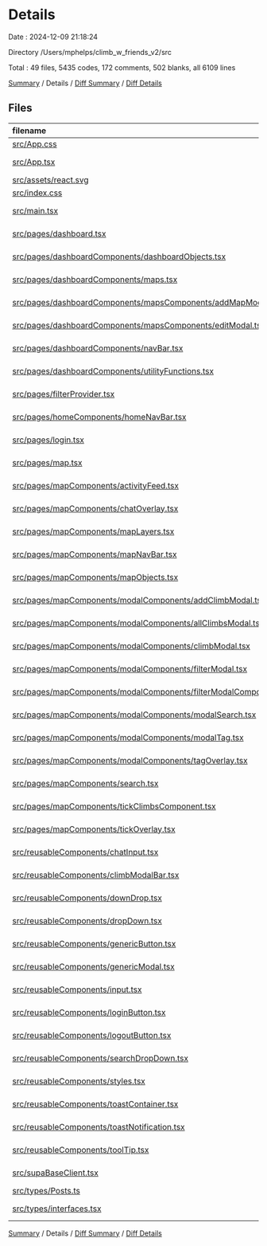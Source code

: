 # Details

Date : 2024-12-09 21:18:24

Directory /Users/mphelps/climb_w_friends_v2/src

Total : 49 files,  5435 codes, 172 comments, 502 blanks, all 6109 lines

[Summary](results.md) / Details / [Diff Summary](diff.md) / [Diff Details](diff-details.md)

## Files
| filename | language | code | comment | blank | total |
| :--- | :--- | ---: | ---: | ---: | ---: |
| [src/App.css](/src/App.css) | CSS | 37 | 0 | 6 | 43 |
| [src/App.tsx](/src/App.tsx) | TypeScript JSX | 11 | 32 | 3 | 46 |
| [src/assets/react.svg](/src/assets/react.svg) | XML | 1 | 0 | 0 | 1 |
| [src/index.css](/src/index.css) | CSS | 64 | 0 | 9 | 73 |
| [src/main.tsx](/src/main.tsx) | TypeScript JSX | 31 | 2 | 3 | 36 |
| [src/pages/dashboard.tsx](/src/pages/dashboard.tsx) | TypeScript JSX | 26 | 0 | 4 | 30 |
| [src/pages/dashboardComponents/dashboardObjects.tsx](/src/pages/dashboardComponents/dashboardObjects.tsx) | TypeScript JSX | 377 | 0 | 2 | 379 |
| [src/pages/dashboardComponents/maps.tsx](/src/pages/dashboardComponents/maps.tsx) | TypeScript JSX | 231 | 13 | 26 | 270 |
| [src/pages/dashboardComponents/mapsComponents/addMapModal.tsx](/src/pages/dashboardComponents/mapsComponents/addMapModal.tsx) | TypeScript JSX | 113 | 1 | 10 | 124 |
| [src/pages/dashboardComponents/mapsComponents/editModal.tsx](/src/pages/dashboardComponents/mapsComponents/editModal.tsx) | TypeScript JSX | 286 | 0 | 20 | 306 |
| [src/pages/dashboardComponents/navBar.tsx](/src/pages/dashboardComponents/navBar.tsx) | TypeScript JSX | 57 | 0 | 6 | 63 |
| [src/pages/dashboardComponents/utilityFunctions.tsx](/src/pages/dashboardComponents/utilityFunctions.tsx) | TypeScript JSX | 168 | 14 | 22 | 204 |
| [src/pages/filterProvider.tsx](/src/pages/filterProvider.tsx) | TypeScript JSX | 28 | 0 | 7 | 35 |
| [src/pages/homeComponents/homeNavBar.tsx](/src/pages/homeComponents/homeNavBar.tsx) | TypeScript JSX | 40 | 0 | 4 | 44 |
| [src/pages/login.tsx](/src/pages/login.tsx) | TypeScript JSX | 97 | 22 | 9 | 128 |
| [src/pages/map.tsx](/src/pages/map.tsx) | TypeScript JSX | 241 | 14 | 43 | 298 |
| [src/pages/mapComponents/activityFeed.tsx](/src/pages/mapComponents/activityFeed.tsx) | TypeScript JSX | 62 | 1 | 9 | 72 |
| [src/pages/mapComponents/chatOverlay.tsx](/src/pages/mapComponents/chatOverlay.tsx) | TypeScript JSX | 89 | 1 | 9 | 99 |
| [src/pages/mapComponents/mapLayers.tsx](/src/pages/mapComponents/mapLayers.tsx) | TypeScript JSX | 298 | 45 | 29 | 372 |
| [src/pages/mapComponents/mapNavBar.tsx](/src/pages/mapComponents/mapNavBar.tsx) | TypeScript JSX | 95 | 0 | 3 | 98 |
| [src/pages/mapComponents/mapObjects.tsx](/src/pages/mapComponents/mapObjects.tsx) | TypeScript JSX | 462 | 0 | 13 | 475 |
| [src/pages/mapComponents/modalComponents/addClimbModal.tsx](/src/pages/mapComponents/modalComponents/addClimbModal.tsx) | TypeScript JSX | 277 | 0 | 27 | 304 |
| [src/pages/mapComponents/modalComponents/allClimbsModal.tsx](/src/pages/mapComponents/modalComponents/allClimbsModal.tsx) | TypeScript JSX | 26 | 0 | 4 | 30 |
| [src/pages/mapComponents/modalComponents/climbModal.tsx](/src/pages/mapComponents/modalComponents/climbModal.tsx) | TypeScript JSX | 225 | 2 | 29 | 256 |
| [src/pages/mapComponents/modalComponents/filterModal.tsx](/src/pages/mapComponents/modalComponents/filterModal.tsx) | TypeScript JSX | 258 | 3 | 24 | 285 |
| [src/pages/mapComponents/modalComponents/filterModalComponents.tsx/GradeDropDowns.tsx](/src/pages/mapComponents/modalComponents/filterModalComponents.tsx/GradeDropDowns.tsx) | TypeScript JSX | 67 | 0 | 6 | 73 |
| [src/pages/mapComponents/modalComponents/modalSearch.tsx](/src/pages/mapComponents/modalComponents/modalSearch.tsx) | TypeScript JSX | 82 | 1 | 12 | 95 |
| [src/pages/mapComponents/modalComponents/modalTag.tsx](/src/pages/mapComponents/modalComponents/modalTag.tsx) | TypeScript JSX | 133 | 4 | 13 | 150 |
| [src/pages/mapComponents/modalComponents/tagOverlay.tsx](/src/pages/mapComponents/modalComponents/tagOverlay.tsx) | TypeScript JSX | 16 | 0 | 2 | 18 |
| [src/pages/mapComponents/search.tsx](/src/pages/mapComponents/search.tsx) | TypeScript JSX | 51 | 5 | 2 | 58 |
| [src/pages/mapComponents/tickClimbsComponent.tsx](/src/pages/mapComponents/tickClimbsComponent.tsx) | TypeScript JSX | 46 | 1 | 4 | 51 |
| [src/pages/mapComponents/tickOverlay.tsx](/src/pages/mapComponents/tickOverlay.tsx) | TypeScript JSX | 108 | 0 | 11 | 119 |
| [src/reusableComponents/chatInput.tsx](/src/reusableComponents/chatInput.tsx) | TypeScript JSX | 34 | 0 | 4 | 38 |
| [src/reusableComponents/climbModalBar.tsx](/src/reusableComponents/climbModalBar.tsx) | TypeScript JSX | 253 | 3 | 18 | 274 |
| [src/reusableComponents/downDrop.tsx](/src/reusableComponents/downDrop.tsx) | TypeScript JSX | 51 | 0 | 2 | 53 |
| [src/reusableComponents/dropDown.tsx](/src/reusableComponents/dropDown.tsx) | TypeScript JSX | 89 | 0 | 9 | 98 |
| [src/reusableComponents/genericButton.tsx](/src/reusableComponents/genericButton.tsx) | TypeScript JSX | 26 | 0 | 1 | 27 |
| [src/reusableComponents/genericModal.tsx](/src/reusableComponents/genericModal.tsx) | TypeScript JSX | 48 | 2 | 5 | 55 |
| [src/reusableComponents/input.tsx](/src/reusableComponents/input.tsx) | TypeScript JSX | 46 | 0 | 7 | 53 |
| [src/reusableComponents/loginButton.tsx](/src/reusableComponents/loginButton.tsx) | TypeScript JSX | 18 | 0 | 4 | 22 |
| [src/reusableComponents/logoutButton.tsx](/src/reusableComponents/logoutButton.tsx) | TypeScript JSX | 22 | 0 | 4 | 26 |
| [src/reusableComponents/searchDropDown.tsx](/src/reusableComponents/searchDropDown.tsx) | TypeScript JSX | 50 | 0 | 6 | 56 |
| [src/reusableComponents/styles.tsx](/src/reusableComponents/styles.tsx) | TypeScript JSX | 364 | 0 | 24 | 388 |
| [src/reusableComponents/toastContainer.tsx](/src/reusableComponents/toastContainer.tsx) | TypeScript JSX | 53 | 0 | 8 | 61 |
| [src/reusableComponents/toastNotification.tsx](/src/reusableComponents/toastNotification.tsx) | TypeScript JSX | 98 | 3 | 9 | 110 |
| [src/reusableComponents/toolTip.tsx](/src/reusableComponents/toolTip.tsx) | TypeScript JSX | 65 | 2 | 6 | 73 |
| [src/supaBaseClient.tsx](/src/supaBaseClient.tsx) | TypeScript JSX | 45 | 1 | 12 | 58 |
| [src/types/Posts.ts](/src/types/Posts.ts) | TypeScript | 5 | 0 | 1 | 6 |
| [src/types/interfaces.tsx](/src/types/interfaces.tsx) | TypeScript JSX | 65 | 0 | 11 | 76 |

[Summary](results.md) / Details / [Diff Summary](diff.md) / [Diff Details](diff-details.md)